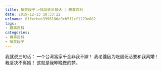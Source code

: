 ```yaml
---
title: 搞笑段子->我就说三句话 | 糗事百科
date: 2019-12-13 18:33:22
urlname: 01fecbee3996180a0cb5f1cf1129e082
tags: 
- 糗事百科
categories:
- 糗事百科
- 搞笑段子
---
```

我就说三句话：      一个台湾富家千金非我不嫁！      我老婆因为吃醋死活要和我离婚！      我坚决不离婚！      这就是我昨晚做的梦。


